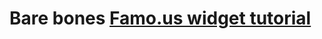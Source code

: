# Bare bones [Famo.us widget tutorial](https://vimeo.com/user18846258/review/114625560/dce62d0346)

